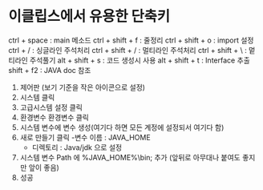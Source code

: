 # 이클립스에서 유용한 단축키

ctrl + space  : main 메소드
ctrl + shift + f  : 줄정리
ctrl + shift + o  : import 설정 
ctrl + /  : 싱글라인 주석처리
ctrl + shift + /  : 멀티라인 주석처리
ctrl + shift + \  : 멑티라인 주석풀기
alt + shift + s  : 코드 생성시 사용
alt + shift + t  : Interface 추출
shift + f2 :   JAVA doc 참조

1. 제어판 (보기 기준을 작은 아이콘으로 설정) 
2. 시스템 클릭 
3. 고급시스템 설정 클릭
3. 환경변수 환경변수 클릭
4. 시스템 변수에 변수 생성(여기다 하면 모든 계정에 설정되서 여기다 함) 
5. 새로 만들기 클릭
    -변수 이름 : JAVA_HOME
    - 디렉토리 : Java/jdk
    으로 설정 
6. 시스템 변수 Path 에  %JAVA_HOME%\bin; 추가
(앞뒤로 아무대나 붙여도 좋지만 앞이 좋음)
7. 성공
